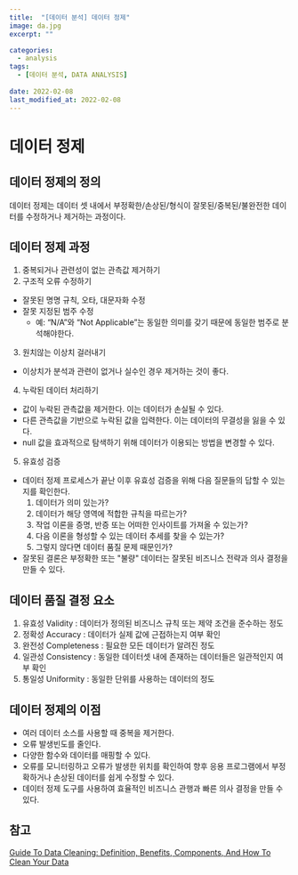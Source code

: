 ```yaml
---
title:  "[데이터 분석] 데이터 정제"
image: da.jpg
excerpt: ""

categories:
  - analysis
tags:
  - [데이터 분석, DATA ANALYSIS]
 
date: 2022-02-08
last_modified_at: 2022-02-08
---
```


# 데이터 정제

## 데이터 정제의 정의
데이터 정제는 데이터 셋 내에서 부정확한/손상된/형식이 잘못된/중복된/불완전한 데이터를 수정하거나 제거하는 과정이다.

## 데이터 정제 과정
1. 중복되거나 관련성이 없는 관측값 제거하기
2. 구조적 오류 수정하기
  - 잘못된 명명 규칙, 오타, 대문자화 수정
  - 잘못 지정된 범주 수정
    - 예: “N/A”와 “Not Applicable”는 동일한 의미를 갖기 때문에 동일한 범주로 분석해야한다.
3. 원치않는 이상치 걸러내기
  - 이상치가 분석과 관련이 없거나 실수인 경우 제거하는 것이 좋다.
4. 누락된 데이터 처리하기
 - 값이 누락된 관측값을 제거한다. 이는 데이터가 손실될 수 있다.
 - 다른 관측값을 기반으로 누락된 값을 입력한다. 이는 데이터의 무결성을 잃을 수 있다.
 - null 값을 효과적으로 탐색하기 위해 데이터가 이용되는 방법을 변경할 수 있다.
5. 유효성 검증
  - 데이터 정제 프로세스가 끝난 이후 유효성 검증을 위해 다음 질문들의 답할 수 있는지를 확인한다.
    1. 데이터가 의미 있는가?
    2. 데이터가 해당 영역에 적합한 규칙을 따르는가?
    3. 작업 이론을 증명, 반증 또는 어떠한 인사이트를 가져올 수 있는가?
    4. 다음 이론을 형성할 수 있는 데이터 추세를 찾을 수 있는가?
    5. 그렇지 않다면 데이터 품질 문제 때문인가?
  - 잘못된 결론은 부정확한 또는 "불량" 데이터는 잘못된 비즈니스 전략과 의사 결정을 만들 수 있다.

## 데이터 품질 결정 요소
1. 유효성 Validity : 데이터가 정의된 비즈니스 규칙 또는 제약 조건을 준수하는 정도
2. 정확성 Accuracy : 데이터가 실제 값에 근접하는지 여부 확인
3. 완전성 Completeness : 필요한 모든 데이터가 알려진 정도
4. 일관성 Consistency : 동일한 데이터셋 내에 존재하는 데이터들은 일관적인지 여부 확인
5. 통일성 Uniformity : 동일한 단위를 사용하는 데이터의 정도

## 데이터 정제의 이점
- 여러 데이터 소스를 사용할 때 중복을 제거한다.
- 오류 발생빈도를 줄인다.
- 다양한 함수와 데이터를 매핑할 수 있다.
- 오류를 모니터링하고 오류가 발생한 위치를 확인하여 향후 응용 프로그램에서 부정확하거나 손상된 데이터를 쉽게 수정할 수 있다.
- 데이터 정제 도구를 사용하여 효율적인 비즈니스 관행과 빠른 의사 결정을 만들 수 있다.

## 참고
[Guide To Data Cleaning: Definition, Benefits, Components, And How To Clean Your Data](https://www.tableau.com/ko-kr/learn/articles/what-is-data-cleaning)
